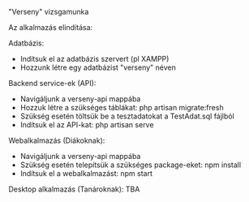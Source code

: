 "Verseny" vizsgamunka

Az alkalmazás elindítása:

Adatbázis:
- Indítsuk el az adatbázis szervert (pl XAMPP)
- Hozzunk létre egy adatbázist "verseny" néven

Backend service-ek (API):
- Navigáljunk a verseny-api mappába
- Hozzuk létre a szükséges táblákat: php artisan migrate:fresh
- Szükség esetén töltsük be a tesztadatokat a TestAdat.sql fájlból
- Indítsuk el az API-kat: php artisan serve

Webalkalmazás (Diákoknak):
- Navigáljunk a verseny-api mappába
- Szükség esetén telepítsük a szükséges package-eket: npm install
- Indítsuk el a webalkalmazást: npm start

Desktop alkalmazás (Tanároknak):
TBA